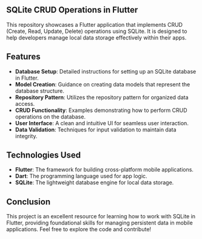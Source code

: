## SQLite CRUD Operations in Flutter

This repository showcases a Flutter application that implements CRUD (Create, Read, Update, Delete) operations using SQLite. It is designed to help developers manage local data storage effectively within their apps.

## Features

- **Database Setup**: Detailed instructions for setting up an SQLite database in Flutter.
- **Model Creation**: Guidance on creating data models that represent the database structure.
- **Repository Pattern**: Utilizes the repository pattern for organized data access.
- **CRUD Functionality**: Examples demonstrating how to perform CRUD operations on the database.
- **User Interface**: A clean and intuitive UI for seamless user interaction.
- **Data Validation**: Techniques for input validation to maintain data integrity.
 
## Technologies Used

- **Flutter**: The framework for building cross-platform mobile applications.
- **Dart**: The programming language used for app logic.
- **SQLite**: The lightweight database engine for local data storage.
  
## Conclusion

This project is an excellent resource for learning how to work with SQLite in Flutter, providing foundational skills for managing persistent data in mobile applications. Feel free to explore the code and contribute!
